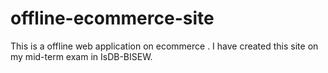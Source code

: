 # offline-ecommerce-site
This is a offline web application on ecommerce . I have created this site on my mid-term exam in IsDB-BISEW.
